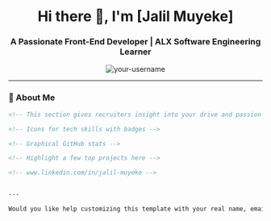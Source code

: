 <h1 align="center">Hi there 👋, I'm [Jalil Muyeke]</h1>
<h3 align="center">A Passionate Front-End Developer | ALX Software Engineering Learner</h3>

<p align="center">
  <img src="https://komarev.com/ghpvc/?username=your-username&label=Profile%20views&color=0e75b6&style=flat" alt="your-username" />
</p>

---

### 🚀 About Me

```html
<!-- This section gives recruiters insight into your drive and passion -->

<!-- Icons for tech skills with badges -->

<!-- Graphical GitHub stats -->

<!-- Highlight a few top projects here -->

<!-- www.linkedin.com/in/jalil-muyeke -->


---

Would you like help customizing this template with your real name, email, social links, and projects?
